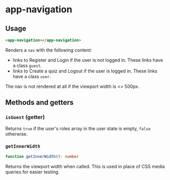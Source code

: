 # app-navigation

## Usage

```html
<app-navigation></app-navigation>
```

Renders a ``nav`` with the following content:
- links to Register and Login if the user is not logged in. These links have a class ``guest``.
- links to Create a quiz and Logout if the user is logged in. These links have a class ``user``.

The nav is not rendered at all if the viewport width is <= 500px.

## Methods and getters

### ``isGuest`` (getter)
Returns ``true`` if the user's roles array in the user state is empty, ``false`` otherwise.

### ``getInnerWidth``
```typescript
function getInnerWidth(): number
```
Returns the viewport width when called. This is used in place of CSS media queries for easier testing.